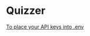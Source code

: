 # Quizzer


[To place your API keys into .env](https://medium.com/@vks18765/novice-guide-to-securing-api-and-firebase-key-in-create-react-app-and-deploying-it-on-heroku-df68c967973)